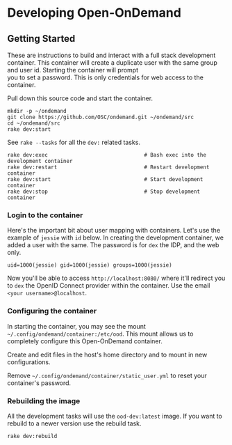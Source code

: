 # Developing Open-OnDemand

## Getting Started

These are instructions to build and interact with a full stack
development container.  This container will create a duplicate user
with the same group and user id.  Starting the container will prompt  
you to set a password.  This is only credentials for web access to the
container.

Pull down this source code and start the container.

```text
mkdir -p ~/ondemand
git clone https://github.com/OSC/ondemand.git ~/ondemand/src
cd ~/ondemand/src
rake dev:start
```

See `rake --tasks` for all the `dev:` related tasks.

```
rake dev:exec                               # Bash exec into the development container
rake dev:restart                            # Restart development container
rake dev:start                              # Start development container
rake dev:stop                               # Stop development container
```

### Login to the container

Here's the important bit about user mapping with containers. Let's use the
example of `jessie` with `id` below. In creating the development container,
we added a user with the same.  The password is for `dex` the IDP, and the
web only. 

```
uid=1000(jessie) gid=1000(jessie) groups=1000(jessie)
``` 

Now you'll be able to access `http://localhost:8080/` where it'll redirect
you to `dex` the OpenID Connect provider within the container. Use the email
`<your username>@localhost`.


### Configuring the container

In starting the container, you may see the mount 
`~/.config/ondemand/container:/etc/ood`.  This mount allows us to
completely configure this Open-OnDemand container.

Create and edit files in the host's home directory and to mount in
new configurations. 

Remove `~/.config/ondemand/container/static_user.yml` to reset your
container's password.

### Rebuilding the image

All the development tasks will use the `ood-dev:latest` image.  If
you want to rebuild to a newer version use the rebuild task.

```text
rake dev:rebuild
```